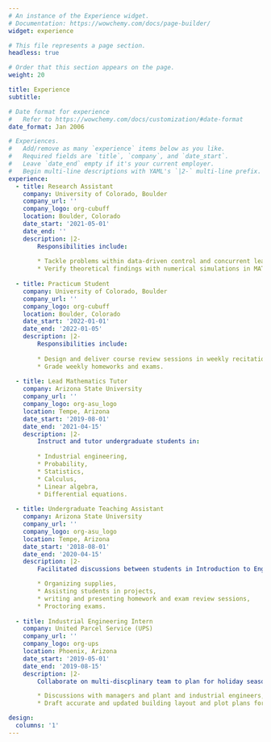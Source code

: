 ```yaml
---
# An instance of the Experience widget.
# Documentation: https://wowchemy.com/docs/page-builder/
widget: experience

# This file represents a page section.
headless: true

# Order that this section appears on the page.
weight: 20

title: Experience
subtitle:

# Date format for experience
#   Refer to https://wowchemy.com/docs/customization/#date-format
date_format: Jan 2006

# Experiences.
#   Add/remove as many `experience` items below as you like.
#   Required fields are `title`, `company`, and `date_start`.
#   Leave `date_end` empty if it's your current employer.
#   Begin multi-line descriptions with YAML's `|2-` multi-line prefix.
experience:
  - title: Research Assistant
    company: University of Colorado, Boulder
    company_url: ''
    company_logo: org-cubuff
    location: Boulder, Colorado
    date_start: '2021-05-01'
    date_end: ''
    description: |2-
        Responsibilities include:
        
        * Tackle problems within data-driven control and concurrent learning via theoretical and algorithmic development,
        * Verify theoretical findings with numerical simulations in MATLAB or Python.
        
  - title: Practicum Student
    company: University of Colorado, Boulder
    company_url: ''
    company_logo: org-cubuff
    location: Boulder, Colorado
    date_start: '2022-01-01'
    date_end: '2022-01-05'
    description: |2-
        Responsibilities include:
        
        * Design and deliver course review sessions in weekly recitation meetings with students,  
        * Grade weekly homeworks and exams.
    
  - title: Lead Mathematics Tutor
    company: Arizona State University
    company_url: ''
    company_logo: org-asu_logo
    location: Tempe, Arizona
    date_start: '2019-08-01'
    date_end: '2021-04-15'
    description: |2-
        Instruct and tutor undergraduate students in:
        
        * Industrial engineering,
        * Probability,
        * Statistics,
        * Calculus,
        * Linear algebra,
        * Differential equations.
        
  - title: Undergraduate Teaching Assistant
    company: Arizona State University
    company_url: ''
    company_logo: org-asu_logo
    location: Tempe, Arizona
    date_start: '2018-08-01'
    date_end: '2020-04-15'
    description: |2-
        Facilitated discussions between students in Introduction to Engineering course and Probability and Statistics for Engineers. Responsible for:

        * Organizing supplies,
        * Assisting students in projects,
        * writing and presenting homework and exam review sessions,
        * Proctoring exams.
        
  - title: Industrial Engineering Intern
    company: United Parcel Service (UPS)
    company_url: ''
    company_logo: org-ups 
    location: Phoenix, Arizona
    date_start: '2019-05-01'
    date_end: '2019-08-15'
    description: |2-
        Collaborate on multi-discplinary team to plan for holiday season with responsibilies of:

        * Discussions with managers and plant and industrial engineers, 
        * Draft accurate and updated building layout and plot plans for 90 facilities.

design:
  columns: '1'
---
```

